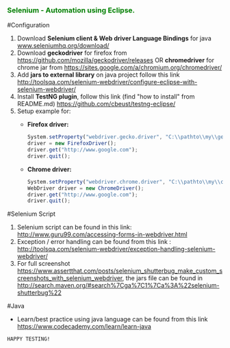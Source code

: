 <h3 style="color: green">Selenium - Automation using Eclipse.</h3>

#Configuration
1. Download <b>Selenium client & Web driver Language Bindings</b> for java www.seleniumhq.org/download/
2. Download <b>geckodriver</b> for firefox from https://github.com/mozilla/geckodriver/releases OR <b>chromedriver</b> for chrome jar from https://sites.google.com/a/chromium.org/chromedriver/
3. Add <b>jars to external library</b> on java project follow this link http://toolsqa.com/selenium-webdriver/configure-eclipse-with-selenium-webdriver/
3. Install <b>TestNG plugin</b>, follow this link (find "how to install" from README.md) https://github.com/cbeust/testng-eclipse/
4. Setup example for:
   - <b>Firefox driver:</b><br />
     
     ````js
     System.setProperty("webdriver.gecko.driver", "C:\\pathto\\my\\geckodriver.exe");
     driver = new FirefoxDriver();
     driver.get("http://www.google.com");
     driver.quit();
     ````
     
   - <b>Chrome driver:</b><br />
   
     ````js
     System.setProperty("webdriver.chrome.driver", "C:\\pathto\\my\\chromedriver.exe")
     WebDriver driver = new ChromeDriver();
     driver.get("http://www.google.com");
     driver.quit();
     ````

#Selenium Script 

1. Selenium script can be found in this link: http://www.guru99.com/accessing-forms-in-webdriver.html
2. Exception / error handling can be found from this link : http://toolsqa.com/selenium-webdriver/exception-handling-selenium-webdriver/
3. For full screenshot https://www.assertthat.com/posts/selenium_shutterbug_make_custom_screenshots_with_selenium_webdriver, the jars file can be found in http://search.maven.org/#search%7Cga%7C1%7Ca%3A%22selenium-shutterbug%22

#Java 

- Learn/best practice using java language can be found from this link https://www.codecademy.com/learn/learn-java

`HAPPY TESTING!` 
